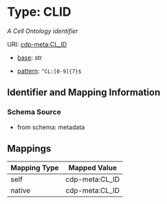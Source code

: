 # Type: CLID




_A Cell Ontology identifier_



URI: [cdp-meta:CL_ID](metadataCL_ID)

* [base](https://w3id.org/linkml/base): str




* [pattern](https://w3id.org/linkml/pattern): `^CL:[0-9]{7}$`






## Identifier and Mapping Information







### Schema Source


* from schema: metadata




## Mappings

| Mapping Type | Mapped Value |
| ---  | ---  |
| self | cdp-meta:CL_ID |
| native | cdp-meta:CL_ID |




